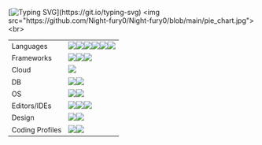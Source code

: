[![Typing SVG](https://readme-typing-svg.demolab.com?font=Fira+Code&pause=1000&width=500&lines=Welcome+to+Night-fury0's+Github+profile!)](https://git.io/typing-svg)
<img src="https://github.com/Night-fury0/Night-fury0/blob/main/pie_chart.jpg"><br>
<table>
  <tr>
    <td>Languages</td>
    <td><img src="https://img.shields.io/badge/python-3670A0?style=for-the-badge&logo=python&logoColor=ffdd54"><img src="https://img.shields.io/badge/c++-%2300599C.svg?style=for-the-badge&logo=c%2B%2B&logoColor=white"><img src="https://img.shields.io/badge/c-%2300599C.svg?style=for-the-badge&logo=c&logoColor=white"><img src="https://img.shields.io/badge/java-%23ED8B00.svg?style=for-the-badge&logo=openjdk&logoColor=white"><img src="https://img.shields.io/badge/kotlin-%237F52FF.svg?style=for-the-badge&logo=kotlin&logoColor=white"><img src="https://img.shields.io/badge/javascript-%23323330.svg?style=for-the-badge&logo=javascript&logoColor=%23F7DF1E"</td>
  </tr>
  <tr>
    <td>Frameworks</td>
    <td><img src="https://img.shields.io/badge/Apache%20Spark-FDEE21?style=flat-square&logo=apachespark&logoColor=black"><img src="https://img.shields.io/badge/flask-%23000.svg?style=for-the-badge&logo=flask&logoColor=white"><img src="https://img.shields.io/badge/node.js-6DA55F?style=for-the-badge&logo=node.js&logoColor=white"></td>
  </tr>
  <tr>
    <td>Cloud</td>
    <td><img src="https://img.shields.io/badge/AWS-%23FF9900.svg?style=for-the-badge&logo=amazon-aws&logoColor=white"></td>
  </tr>
  <tr>
    <td>DB</td>
    <td><img src="https://img.shields.io/badge/mysql-%2300f.svg?style=for-the-badge&logo=mysql&logoColor=white"><img src="https://img.shields.io/badge/MongoDB-%234ea94b.svg?style=for-the-badge&logo=mongodb&logoColor=white"></td>
  </tr>
  <tr>
    <td>OS</td>
    <td><img src="https://img.shields.io/badge/Linux-FCC624?style=for-the-badge&logo=linux&logoColor=black"><img src="https://img.shields.io/badge/Android-3DDC84?style=for-the-badge&logo=android&logoColor=white"></td>
  </tr>
  <tr>
    <td>Editors/IDEs</td>
    <td><img src="https://img.shields.io/badge/VIM-%2311AB00.svg?style=for-the-badge&logo=vim&logoColor=white"><img src="https://img.shields.io/badge/IntelliJIDEA-000000.svg?style=for-the-badge&logo=intellij-idea&logoColor=white"><img src="https://img.shields.io/badge/Visual%20Studio%20Code-0078d7.svg?style=for-the-badge&logo=visual-studio-code&logoColor=white"></td>
  </tr>
  <tr>
    <td>Design</td>
    <td><img src="https://img.shields.io/badge/adobe%20illustrator-%23FF9A00.svg?style=for-the-badge&logo=adobe%20illustrator&logoColor=white"><img src="https://img.shields.io/badge/Inkscape-e0e0e0?style=for-the-badge&logo=inkscape&logoColor=080A13"></td>
  </tr>
  <tr>
    <td>Coding Profiles</td>
    <td><a href="https://www.codechef.com/users/rmsriram"><img src="https://img.shields.io/badge/CodeChef-%23964B00.svg?style=for-the-badge&logo=CodeChef&logoColor=white"></a><a href="https://www.hackerrank.com/Night_fury0"><img src= "https://img.shields.io/badge/-Hackerrank-2EC866?style=for-the-badge&logo=HackerRank&logoColor=white"></a></td>
  </tr>
</table>

<!--
**Night-fury0/Night-fury0** is a ✨ _special_ ✨ repository because its `README.md` (this file) appears on your GitHub profile.

Here are some ideas to get you started:

- 🔭 I’m currently working on ...
- 🌱 I’m currently learning ...
- 👯 I’m looking to collaborate on ...
- 🤔 I’m looking for help with ...
- 💬 Ask me about ...
- 📫 How to reach me: ...
- 😄 Pronouns: ...
- ⚡ Fun fact: ...
-->
